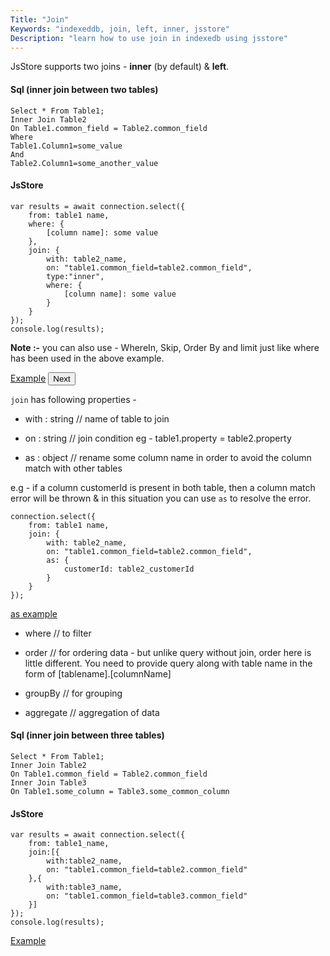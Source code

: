 ```yaml
---
Title: "Join"
Keywords: "indexeddb, join, left, inner, jsstore"
Description: "learn how to use join in indexedb using jsstore"
---
```


JsStore supports two joins - **inner** (by default) & **left**.

#### Sql (inner join between two tables)

```
Select * From Table1;
Inner Join Table2
On Table1.common_field = Table2.common_field
Where
Table1.Column1=some_value
And
Table2.Column1=some_another_value
```

#### JsStore

```
var results = await connection.select({
    from: table1 name,
    where: {
        [column name]: some value
    },
    join: {
        with: table2_name,
        on: "table1.common_field=table2.common_field",
        type:"inner",
        where: {
            [column name]: some value
        }
    }
});
console.log(results);
```

**Note :-** you can also use - WhereIn, Skip, Order By and limit just like where has been used in the above example.

<p class="margin-top-40px text-center">
    <a class="btn info" target="_blank" href="https://ujjwalguptaofficial.github.io/idbstudio/?db=Demo&query=select(%7B%0A%20%20%20%20from%3A%20'Orders'%2C%0A%20%20%20%20join%3A%20%7B%0A%20%20%20%20%20%20%20%20with%3A%20'Customers'%2C%0A%20%20%20%20%20%20%20%20on%3A%20%22Orders.customerId%3DCustomers.customerId%22%0A%20%20%20%20%7D%0A%7D)%3B">Example</a>
    <button class="btn info btnNext">Next</button>
</p>

<div class="margin-top-30px top-border margin-bottom-20px"></div>

`join` has following properties -

* with : string // name of table to join

* on : string // join condition eg - table1.property = table2.property

* as : object // rename some column name in order to avoid the column match with other tables 

e.g - if a column customerId is present in both table, then a column match error will be thrown & in this situation you can use `as` to resolve the error. 

```
connection.select({
    from: table1 name,
    join: {
        with: table2_name,
        on: "table1.common_field=table2.common_field",
        as: {
            customerId: table2_customerId
        } 
    }
});
```

<p class="margin-top-40px text-center">
<a class="btn info" href="https://ujjwalguptaofficial.github.io/idbstudio/?db=Demo&query=select(%7B%0A%20%20%20%20from%3A%20%22Customers%22%2C%0A%20%20%20%20join%3A%20%7B%0A%20%20%20%20%20%20%20%20with%3A%20%22Orders%22%2C%0A%20%20%20%20%20%20%20%20type%3A%20%22inner%22%2C%0A%20%20%20%20%20%20%20%20on%3A%20%22Orders.customerId%3DCustomers.customerId%22%2C%0A%20%20%20%20%20%20%20%20as%3A%20%7B%0A%20%20%20%20%20%20%20%20%20%20%20%20customerId%3A%20'cId'%0A%20%20%20%20%20%20%20%20%7D%0A%20%20%20%20%7D%0A%7D)" target="_blank">
as example
</a>
<p>

* where // to filter 

* order // for ordering data - but unlike query without join, order here is little different. You need to provide query along with table name in the form of [tablename].[columnName] 

* groupBy // for grouping

* aggregate // aggregation of data 

<div class="margin-top-30px top-border margin-bottom-20px"></div>

#### Sql (inner join between three tables)

```
Select * From Table1;
Inner Join Table2
On Table1.common_field = Table2.common_field
Inner Join Table3
On Table1.some_column = Table3.some_common_column
```

#### JsStore

```
var results = await connection.select({
    from: table1_name,
    join:[{
        with:table2_name,
        on: "table1.common_field=table2.common_field"
    },{
        with:table3_name,
        on: "table1.common_field=table3.common_field"
    }]
});
console.log(results);
```

<p class="margin-top-40px text-center">
    <a class="btn info" target="_blank" href="https://ujjwalguptaofficial.github.io/idbstudio/?db=Demo&query=select(%7B%0A%20%20%20%20from%3A%20'Orders'%2C%0A%20%20%20%20join%3A%20%5B%7B%0A%20%20%20%20%20%20%20%20with%3A%20'Customers'%2C%0A%20%20%20%20%20%20%20%20on%3A%20%22Orders.customerId%3DCustomers.customerId%22%0A%20%20%20%20%7D%2C%7B%0A%20%20%20%20%20%20%20%20with%3A%22Shippers%22%2C%0A%20%20%20%20%20%20%20%20on%3A%22Orders.shipperId%3DShippers.shipperId%22%0A%20%20%20%20%7D%5D%0A%7D)%3B">Example</a>
</p>
